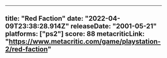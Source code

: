 
---
title: "Red Faction"
date: "2022-04-09T23:38:28.914Z"
releaseDate: "2001-05-21"
platforms: ["ps2"]
score: 88
metacriticLink: "https://www.metacritic.com/game/playstation-2/red-faction"
---
